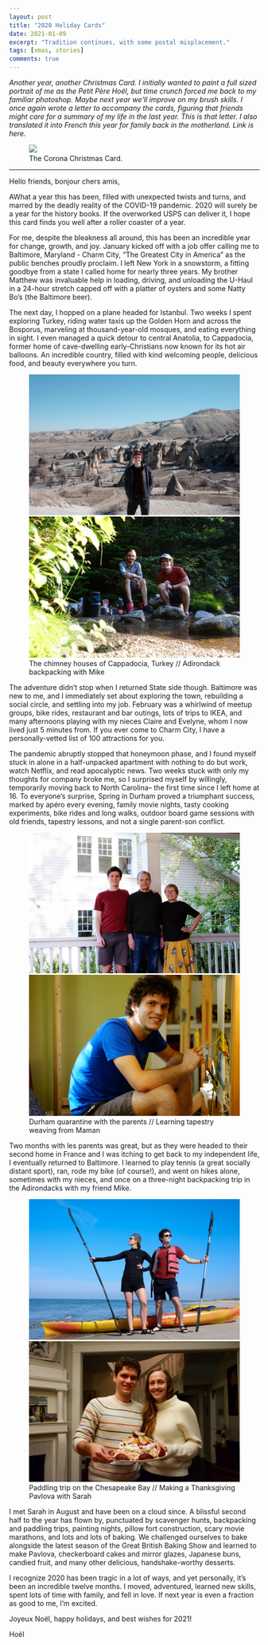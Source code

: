 ```yaml
---
layout: post
title: "2020 Holiday Cards"
date: 2021-01-09
excerpt: "Tradition continues, with some postal misplacement."
tags: [xmas, stories]
comments: true
---
```


*Another year, another Christmas Card. I initially wanted to paint a full sized portrait of me as the Petit Père Hoël, but time crunch forced me back to my familiar photoshop. Maybe next year we'll improve on my brush skills. I once again wrote a letter to accompany the cards, figuring that friends might care for a summary of my life in the last year. This is that letter. I also translated it into French this year for family back in the motherland. Link is here.*

<figure >
	<a href="https://raw.githubusercontent.com/hoelwiesner/hoelwiesner.github.io/master/assets/img/xmasCards/2020/2020xmas.png"><img src="https://raw.githubusercontent.com/hoelwiesner/hoelwiesner.github.io/master/assets/img/xmasCards/2020/2020xmas.png"></a>
	<figcaption>The Corona Christmas Card.</figcaption>
</figure>


***

Hello friends, bonjour chers amis,

AWhat a year this has been, filled with unexpected twists and turns, and marred by the deadly reality of the COVID-19 pandemic. 2020 will surely be a year for the history books. If the overworked USPS can deliver it, I hope this card finds you well after a roller coaster of a year. 

For me, despite the bleakness all around, this has been an incredible year for change, growth, and joy. January kicked off with a job offer calling me to Baltimore, Maryland - Charm City, “The Greatest City in America” as the public benches proudly proclaim. I left New York in a snowstorm, a fitting goodbye from a state I called home for nearly three years. My brother Matthew was invaluable help in loading, driving, and unloading the U-Haul in a 24-hour stretch capped off with a platter of oysters and some Natty Bo’s (the Baltimore beer).

The next day, I hopped on a plane headed for Istanbul. Two weeks I spent exploring Turkey, riding water taxis up the Golden Horn and across the Bosporus, marveling at thousand-year-old mosques, and eating everything in sight. I even managed a quick detour to central Anatolia, to Cappadocia, former home of cave-dwelling early-Christians now known for its hot air balloons. An incredible country, filled with kind welcoming people, delicious food, and beauty everywhere you turn.

<figure class="half">
	<a href="https://raw.githubusercontent.com/hoelwiesner/hoelwiesner.github.io/master/assets/img/xmasCards/2020/2020xmas_turkey.jpg"><img src="https://raw.githubusercontent.com/hoelwiesner/hoelwiesner.github.io/master/assets/img/xmasCards/2020/2020xmas_turkey.jpg"></a>
    <a href="https://raw.githubusercontent.com/hoelwiesner/hoelwiesner.github.io/master/assets/img/xmasCards/2020/2020xmas_mike.png"><img src="https://raw.githubusercontent.com/hoelwiesner/hoelwiesner.github.io/master/assets/img/xmasCards/2020/2020xmas_mike.jpg"></a>
	<figcaption>The chimney houses of Cappadocia, Turkey // Adirondack backpacking with Mike</figcaption>
</figure>

The adventure didn’t stop when I returned State side though. Baltimore was new to me, and I immediately set about exploring the town, rebuilding a social circle, and settling into my job. February was a whirlwind of meetup groups, bike rides, restaurant and bar outings, lots of trips to IKEA, and many afternoons playing with my nieces Claire and Evelyne, whom I now lived just 5 minutes from. If you ever come to Charm City, l have a personally-vetted list of 100 attractions for you.  

The pandemic abruptly stopped that honeymoon phase, and I found myself stuck in alone in a half-unpacked apartment with nothing to do but work, watch Netflix, and read apocalyptic news. Two weeks stuck with only my thoughts for company broke me, so I surprised myself by willingly, temporarily moving back to North Carolina– the first time since I left home at 16. To everyone’s surprise, Spring in Durham proved a triumphant success, marked by apéro every evening, family movie nights, tasty cooking experiments, bike rides and long walks, outdoor board game sessions with old friends, tapestry lessons, and not a single parent-son conflict.  

<figure class="half">
	<a href="https://raw.githubusercontent.com/hoelwiesner/hoelwiesner.github.io/master/assets/img/xmasCards/2020/2020xmas_durham.jpg"><img src="https://raw.githubusercontent.com/hoelwiesner/hoelwiesner.github.io/master/assets/img/xmasCards/2020/2020xmas_durham.jpg"></a>
    <a href="https://raw.githubusercontent.com/hoelwiesner/hoelwiesner.github.io/master/assets/img/xmasCards/2020/2020xmas_tapestry.jpg"><img src="https://raw.githubusercontent.com/hoelwiesner/hoelwiesner.github.io/master/assets/img/xmasCards/2020/2020xmas_tapestry.jpg"></a>
	<figcaption>Durham quarantine with the parents // Learning tapestry weaving from Maman</figcaption>
</figure>

Two months with les parents was great, but as they were headed to their second home in France and I was itching to get back to my independent life, I eventually returned to Baltimore. I learned to play tennis (a great socially distant sport), ran, rode my bike (of course!), and went on hikes alone, sometimes with my nieces, and once on a three-night backpacking trip in the Adirondacks with my friend Mike. 

<figure class="half">
	<a href="https://raw.githubusercontent.com/hoelwiesner/hoelwiesner.github.io/master/assets/img/xmasCards/2020/2020xmas_paddling.jpg"><img src="https://raw.githubusercontent.com/hoelwiesner/hoelwiesner.github.io/master/assets/img/xmasCards/2020/2020xmas_paddling.jpg"></a>
    <a href="https://raw.githubusercontent.com/hoelwiesner/hoelwiesner.github.io/master/assets/img/xmasCards/2020/2020xmas_pavlova.jpg"><img src="https://raw.githubusercontent.com/hoelwiesner/hoelwiesner.github.io/master/assets/img/xmasCards/2020/2020xmas_pavlova.jpg"></a>
	<figcaption>Paddling trip on the Chesapeake Bay // Making a Thanksgiving Pavlova with Sarah</figcaption>
</figure>

I met Sarah in August and have been on a cloud since. A blissful second half to the year has flown by, punctuated by scavenger hunts, backpacking and paddling trips, painting nights, pillow fort construction, scary movie marathons, and lots and lots of baking. We challenged ourselves to bake alongside the latest season of the Great British Baking Show and learned to make Pavlova, checkerboard cakes and mirror glazes, Japanese buns, candied fruit, and many other delicious, handshake-worthy desserts. 

I recognize 2020 has been tragic in a lot of ways, and yet personally, it’s been an incredible twelve months. I moved, adventured, learned new skills, spent lots of time with family, and fell in love. If next year is even a fraction as good to me, I’m excited.

Joyeux Noël, happy holidays, and best wishes for 2021!

Hoël
